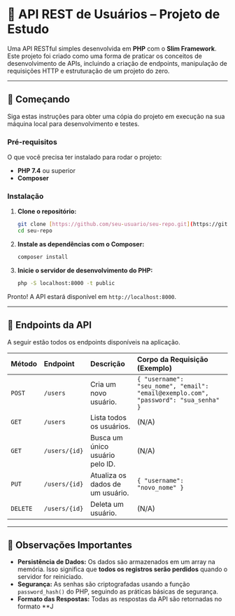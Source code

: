 # 🧪 API REST de Usuários – Projeto de Estudo

Uma API RESTful simples desenvolvida em **PHP** com o **Slim Framework**. Este projeto foi criado como uma forma de praticar os conceitos de desenvolvimento de APIs, incluindo a criação de endpoints, manipulação de requisições HTTP e estruturação de um projeto do zero.

---

## 🚀 Começando

Siga estas instruções para obter uma cópia do projeto em execução na sua máquina local para desenvolvimento e testes.

### Pré-requisitos

O que você precisa ter instalado para rodar o projeto:

* **PHP 7.4** ou superior
* **Composer**

### Instalação

1.  **Clone o repositório:**
    ```bash
    git clone [https://github.com/seu-usuario/seu-repo.git](https://github.com/seu-usuario/seu-repo.git)
    cd seu-repo
    ```

2.  **Instale as dependências com o Composer:**
    ```bash
    composer install
    ```

3.  **Inicie o servidor de desenvolvimento do PHP:**
    ```bash
    php -S localhost:8000 -t public
    ```

Pronto! A API estará disponível em `http://localhost:8000`.

---

## 📌 Endpoints da API

A seguir estão todos os endpoints disponíveis na aplicação.

| Método | Endpoint        | Descrição                     | Corpo da Requisição (Exemplo)                                           |
| :----- | :-------------- | :---------------------------- | :---------------------------------------------------------------------- |
| `POST` | `/users`        | Cria um novo usuário.         | `{ "username": "seu_nome", "email": "email@exemplo.com", "password": "sua_senha" }` |
| `GET`  | `/users`        | Lista todos os usuários.      | (N/A)                                                                   |
| `GET`  | `/users/{id}`   | Busca um único usuário pelo ID. | (N/A)                                                                   |
| `PUT`  | `/users/{id}`   | Atualiza os dados de um usuário. | `{ "username": "novo_nome" }`                                          |
| `DELETE`| `/users/{id}`   | Deleta um usuário.            | (N/A)                                                                   |

---

## 📝 Observações Importantes

* **Persistência de Dados:** Os dados são armazenados em um array na memória. Isso significa que **todos os registros serão perdidos** quando o servidor for reiniciado.
* **Segurança:** As senhas são criptografadas usando a função `password_hash()` do PHP, seguindo as práticas básicas de segurança.
* **Formato das Respostas:** Todas as respostas da API são retornadas no formato **J